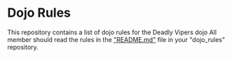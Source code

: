 Dojo Rules
==========

This repository contains a list of dojo rules for the Deadly Vipers dojo
All member should read the rules in the ["README.md"](https://github.com/deadlyvipers) file in your "dojo_rules" repository.
